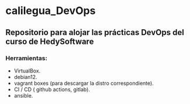 # calilegua_DevOps

## Repositorio para alojar las prácticas DevOps del curso de HedySoftware

### Herramientas:
- VirtualBox.
- debian12.
- vagrant boxes (para descargar la distro correspondiente).
- CI / CD ( github actions, gitlab).
- ansible.
  

